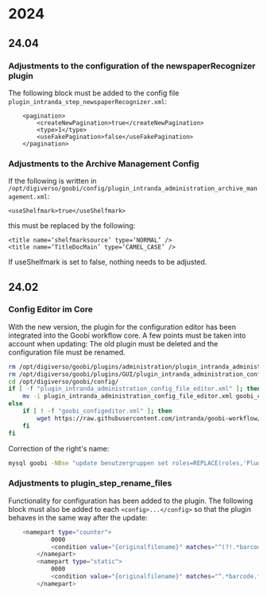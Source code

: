 # 2024

## 24.04

### Adjustments to the configuration of the newspaperRecognizer plugin 

The following block must be added to the config file `plugin_intranda_step_newspaperRecognizer.xml`:
```
    <pagination>
        <createNewPagination>true</createNewPagination>
        <type>1</type>
        <useFakePagination>false</useFakePagination>
    </pagination>
```

###  Adjustments to the Archive Management Config 

If the following is written in `/opt/digiverso/goobi/config/plugin_intranda_administration_archive_management.xml`:
```
<useShelfmark>true</useShelfmark>
```
this must be replaced by the following:
```
<title name=‘shelfmarksource’ type=‘NORMAL’ />
<title name=‘TitleDocMain’ type=‘CAMEL_CASE’ />
```
If useShelfmark is set to false, nothing needs to be adjusted.

## 24.02

### Config Editor im Core
With the new version, the plugin for the configuration editor has been integrated into the Goobi workflow core. A few points must be taken into account when updating: The old plugin must be deleted and the configuration file must be renamed.

```bash
rm /opt/digiverso/goobi/plugins/administration/plugin_intranda_administration_config_file_editor.jar
rm /opt/digiverso/goobi/plugins/GUI/plugin_intranda_administration_config_file_editor-GUI.jar
cd /opt/digiverso/goobi/config/
if [ -f "plugin_intranda_administration_config_file_editor.xml" ]; then
    mv -i plugin_intranda_administration_config_file_editor.xml goobi_configeditor.xml
else
    if [ ! -f "goobi_configeditor.xml" ]; then
        wget https://raw.githubusercontent.com/intranda/goobi-workflow/master/install/config/goobi_configeditor.xml
    fi
fi
```

Correction of the right\'s name:
```bash
mysql goobi -NBse "update benutzergruppen set roles=REPLACE(roles,'Plugin_administration_config_file_editor','Admin_config_file_editor') where roles regexp 'Plugin_administration_config_file_editor'"
```

### Adjustments to plugin\_step\_rename\_files
Functionality for configuration has been added to the plugin. The following block must also be added to each `<config>...</config>` so that the plugin behaves in the same way after the update:

```bash
	<namepart type="counter">
            0000
            <condition value="{originalfilename}" matches="^(?!.*barcode).*$" />
        </namepart>
        <namepart type="static">
            0000
            <condition value="{originalfilename}" matches="^.*barcode.*$" />
        </namepart>
```

